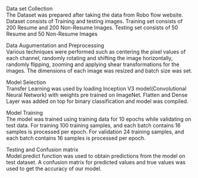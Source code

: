 Data set Collection<br>
The Dataset was prepared after taking the data from Robo flow website. Dataset 
consists of Training and testing images. Training set consists of 200 Resume and 200
Non-Resume Images. Testing set consists of 50 Resume and 50 Non-Resume Images

Data Augumentation and Preprocessing<br>
Various techniques were performed such as centering the pixel values of each 
channel, randomly rotating and shifting the image horizontally, randomly flipping,
zooming and applying shear transformations for the images. The dimensions of each 
image was resized and batch size was set.

Model Selection<br>
Transfer Learning was used by loading Inception V3 model(Convolutional Neural 
Network) with weights pre trained on ImageNet. Flatten and Dense Layer was added 
on top for binary classification and model was compiled.

Model Training<br>
The model was trained using training data for 10 epochs while validating on test data. 
For training 100 training samples, and each batch contains 16 samples is processed 
per epoch. For validation 24 training samples, and each batch contains 16 samples is 
processed per epoch.

Testing and Confusion matrix<br>
Model.predict function was used to obtain predictions from the model on test 
dataset. A confusion matrix for predicted values and true values was used to get the 
accuracy of our model.
